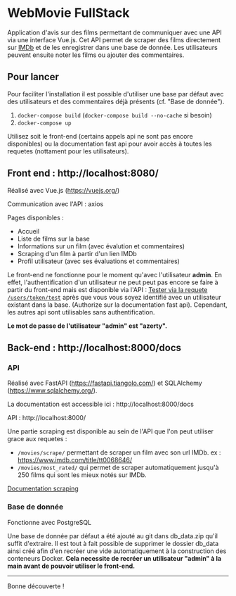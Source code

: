

# WebMovie FullStack

Application d'avis sur des films permettant de communiquer avec une API via une interface Vue.js. Cet API permet de scraper des films directement sur [IMDb](https://www.imdb.com/) et de les enregistrer dans une base de donnée. Les utilisateurs peuvent ensuite noter les films ou ajouter des commentaires. 




## Pour lancer 

Pour faciliter l'installation il est possible d'utiliser une base par défaut avec des utilisateurs et des commentaires déjà présents (cf. "Base de donnée").

1. ```docker-compose build``` (```docker-compose build --no-cache``` si besoin)
2. ```docker-compose up```

Utilisez soit le front-end (certains appels api ne sont pas encore disponibles) ou la documentation fast api pour avoir accès à toutes les requetes (nottament pour les utilisateurs). 
  
## Front end : http://localhost:8080/
Réalisé avec Vue.js (https://vuejs.org/)

Communication avec l'API : axios

Pages disponibles : 
- Accueil
- Liste de films sur la base
- Informations sur un film (avec évalution et commentaires)
- Scraping d'un film à partir d'un lien IMDb
- Profil utilisateur (avec ses évaluations et commentaires)

Le front-end ne fonctionne pour le moment qu'avec l'utilisateur **admin**. En effet, l'authentification d'un utilisateur ne peut peut pas encore se faire à partir du front-end mais est disponible via l'API : [Tester via la requete ``/users/token/test``](http://localhost:8000/docs#/default/test_user_auth_users_token_test_get) après que vous vous soyez identifié avec un utilisateur existant dans la base. (Authorize sur la documentation fast api). Cependant, les autres api sont utilisables sans authentification.

**Le mot de passe de l'utilisateur "admin" est "azerty".**

## Back-end : http://localhost:8000/docs
### API 
Réalisé avec FastAPI (https://fastapi.tiangolo.com/) et SQLAlchemy (https://www.sqlalchemy.org/).

La documentation est accessible ici : http://localhost:8000/docs 

API : http://localhost:8000/

Une partie scraping est disponible au sein de l'API que l'on peut utiliser grace aux requetes :
- ``/movies/scrape/`` permettant de scraper un film avec son url IMDb. ex : https://www.imdb.com/title/tt0068646/
- ``/movies/most_rated/`` qui permet de scraper automatiquement jusqu'à 250 films qui sont les mieux notés sur IMDb.

[Documentation scraping](http://localhost:8000/docs#/movies/scrape_top_movies_movies_most_rated_post)



### Base de donnée
Fonctionne avec PostgreSQL
  
Une base de donnée par défaut a été ajouté au git dans db_data.zip qu'il suffit d'extraire. Il est tout à fait possible de supprimer le dossier db_data ainsi créé afin d'en recréer une vide automatiquement à la construction des conteneurs Docker. **Cela necessite de recréer un utilisateur "admin" à la main avant de pouvoir utiliser le front-end.**

-----

Bonne découverte !
